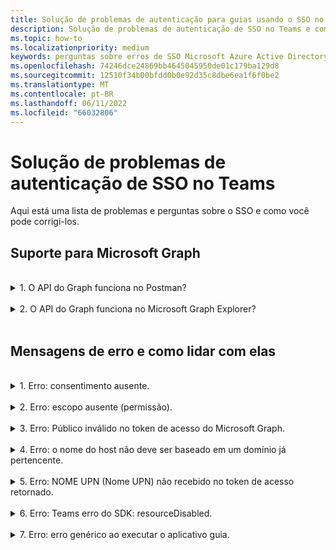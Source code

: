 ```yaml
---
title: Solução de problemas de autenticação para guias usando o SSO no Teams
description: Solução de problemas de autenticação de SSO no Teams e como usá-la em guias
ms.topic: how-to
ms.localizationpriority: medium
keywords: perguntas sobre erros de SSO Microsoft Azure Active Directory (Azure AD) do Teams
ms.openlocfilehash: 74246dce24869bb4645045950de01c179ba129d8
ms.sourcegitcommit: 12510f34b00bfdd0b0e92d35c8dbe6ea1f6f0be2
ms.translationtype: MT
ms.contentlocale: pt-BR
ms.lasthandoff: 06/11/2022
ms.locfileid: "66032806"
---
```

# <a name="troubleshooting-sso-authentication-in-teams"></a>Solução de problemas de autenticação de SSO no Teams

Aqui está uma lista de problemas e perguntas sobre o SSO e como você pode corrigi-los.
<br>

## <a name="support-for-microsoft-graph"></a>Suporte para Microsoft Graph

<br>
<details>
<summary>1. O API do Graph funciona no Postman?</summary>
<br>
Você pode usar a coleção do Microsoft Graph Postman com apIs do Microsoft Graph.

Para obter mais informações, confira [Usar o Postman com a API do Microsoft Graph](/graph/use-postman).
</details>
<br>
<details>
<summary>2. O API do Graph funciona no Microsoft Graph Explorer?</summary>
<br>
Sim, API do Graph funciona no Microsoft Graph Explorer.

Para obter mais informações, [consulte Graph explorer](https://developer.microsoft.com/graph/graph-explorer).

</details>
<br>

## <a name="error-messages-and-how-to-handle-them"></a>Mensagens de erro e como lidar com elas

<br>
<details>
<summary>1. Erro: consentimento ausente.</summary>
<br>
Quando Azure AD recebe uma solicitação para acessar um recurso do Microsoft Graph, ele verifica se o usuário (ou administrador de locatários) deu consentimento para esse recurso. Se não houver nenhum registro de consentimento do usuário ou administrador, o Azure AD enviará uma mensagem de erro ao serviço Web.

Seu código deve informar ao cliente (por exemplo, no corpo de uma resposta 403 Proibido) como lidar com o erro:

- Se o aplicativo guia precisar de escopos Graph Microsoft para os quais apenas um administrador pode dar consentimento, seu código deverá gerar um erro.
- Se os únicos escopos necessários puderem ser consentidos pelo usuário, o código deverá retornar a um sistema alternativo de autenticação de usuário.

</details>
<br>
<details>
<summary>2. Erro: escopo ausente (permissão).</summary>
<br>
Esse erro é visto somente durante o desenvolvimento.

Para lidar com esse erro, o código do lado do servidor deve enviar uma resposta 403 Proibido ao cliente. Ele deve registrar o erro no console ou registrá-lo em um log.
</details>
<br>
<details>
<summary>3. Erro: Público inválido no token de acesso do Microsoft Graph.</summary>
<br>
O código do lado do servidor deve enviar uma resposta 403 Proibido ao cliente para mostrar uma mensagem ao usuário. É recomendável que ele também registre o erro no console ou registre-o em um log.
</details>
<br>
<details>
<summary>4. Erro: o nome do host não deve ser baseado em um domínio já pertencente.</summary>
<br>
Você pode obter esse erro em um dos dois cenários:

1. O domínio personalizado não é adicionado ao Azure AD. Para adicionar um domínio personalizado Azure AD registrá-lo, siga o procedimento adicionar [](/azure/active-directory/fundamentals/add-custom-domain) um nome de domínio personalizado ao Azure AD e siga as etapas para Configurar o escopo do [token](tab-sso-register-aad.md#configure-scope-for-access-token) de acesso novamente.
1. Você não está conectado com as credenciais de Administrador no Microsoft 365 locatário. Entre no Microsoft 365 como administrador.

</details>
<br>
<details>
<summary>5. Erro: NOME UPN (Nome UPN) não recebido no token de acesso retornado.</summary>
<br>
Você pode adicionar o UPN como uma declaração opcional no Azure AD.

Para obter mais informações, [consulte Fornecer declarações opcionais para seu aplicativo e](/azure/active-directory/develop/active-directory-optional-claims) [tokens de acesso](/azure/active-directory/develop/access-tokens).
</details>
<br>
<details>
<summary>6. Erro: Teams erro do SDK: resourceDisabled.</summary>
<br>
Para evitar esse erro, verifique se o URI da ID do aplicativo está configurado corretamente Azure AD registro de aplicativo e em seu Teams Cliente.

Para obter mais informações sobre o URI da ID do aplicativo, consulte [Para expor uma API](tab-sso-register-aad.md#to-expose-an-api).

</details>
<br>

<details>
<summary>7. Erro: erro genérico ao executar o aplicativo guia.</summary>
<br>
Um erro genérico pode aparecer quando uma ou mais configurações de aplicativo feitas Azure AD estão incorretas. Para resolver esse erro, verifique se os detalhes do aplicativo configurados em seu código e Teams manifesto correspondem aos valores Azure AD.

A imagem a seguir mostra um exemplo dos detalhes do aplicativo configurados Azure AD.

:::image type="content" source="../../../assets/images/authentication/teams-sso-tabs/azure-app-details.png" alt-text="Valores de configuração de aplicativo Azure AD" border="false":::

Verifique se os seguintes valores correspondem entre Azure AD, código do lado do cliente e Teams manifesto do aplicativo:

- **ID do** aplicativo: a ID do aplicativo gerada Azure AD deve ser a mesma no código e Teams arquivo de manifesto. Verifique a ID do aplicativo Teams manifesto corresponde à **ID** do aplicativo (cliente) Azure AD.

- **Segredo do** aplicativo: o segredo do aplicativo configurado no back-end do aplicativo deve corresponder às **credenciais** do cliente no Azure AD.
    Você também deve verificar se o segredo do cliente expirou.

- **URI da ID** do aplicativo: o URI da ID do aplicativo no código e no arquivo de manifesto do aplicativo Teams deve corresponder ao **URI da ID** do aplicativo Azure AD.

- **Permissões de aplicativo**: verifique se as permissões definidas no escopo estão de acordo com o requisito do aplicativo. Nesse caso, verifique se eles foram concedidos ao usuário no token de acesso.

- **Consentimento do** administrador: se qualquer escopo exigir consentimento do administrador, verifique se o consentimento foi concedido para o escopo específico para o usuário.

Além disso, inspecione o token de acesso que foi enviado ao aplicativo guia para verificar se os seguintes valores estão corretos:

- **Público-alvo (aud)**: verifique se a ID do aplicativo no token está correta, conforme fornecido em Azure AD.
- **ID do locatário(tid)**: verifique se o locatário mencionado no token está correto.
- **Identidade do usuário (preferred_username)**: verifique se a identidade do usuário corresponde ao nome de usuário na solicitação de token de acesso para o escopo que o usuário atual deseja acessar.
- **Escopos (scp):** verifique se o escopo para o qual o token de acesso é solicitado está correto e conforme definido em Azure AD.
- **Azure AD versão 1.0 ou 2.0 (ver)**: verifique se Azure AD versão está correta.

Você pode usar [o JWT](https://jwt.ms) para inspecionar o token.

</details>
